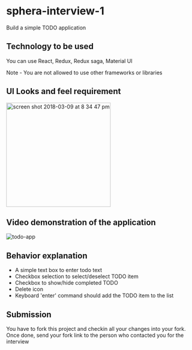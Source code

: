 # sphera-interview-1

Build a simple TODO application

## Technology to be used

You can use React, Redux, Redux saga, Material UI

Note - You are not allowed to use other frameworks or libraries

## UI Looks and feel requirement

<img width="278" alt="screen shot 2018-03-09 at 8 34 47 pm" src="https://user-images.githubusercontent.com/446864/37237994-d3b96f58-23d9-11e8-8eff-8e375488d16b.png">


## Video demonstration of the application
![todo-app](https://user-images.githubusercontent.com/446864/37237991-c519b566-23d9-11e8-8ec0-3ac9c05c1e5e.gif)

## Behavior explanation

- A simple text box to enter todo text
- Checkbox selection to select/deselect TODO item
- Checkbox to show/hide completed TODO
- Delete icon
- Keyboard 'enter' command should add the TODO item to the list

## Submission

You have to fork this project and checkin all your changes into your fork. Once done, send your fork link to the person who contacted you for the interview
